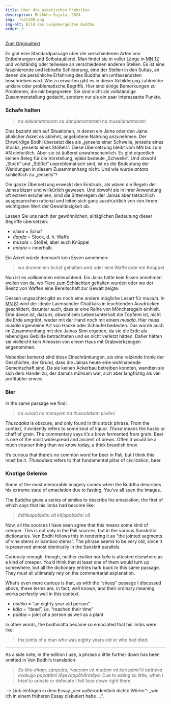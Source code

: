 ```yaml
---
title: Über die asketischen Praktiken
description: Bhikkhu Sujato, 2024
img:  fast200.png
img-alt: Bild des ausgemergelten Buddha
order: 3
---
```


[Zum Originaltext](https://discourse.suttacentral.net/t/on-the-austerities/3837)

Es gibt eine Standardpassage über die verschiedenen Arten von Entbehrungen und Selbstquälerei. Man findet sie in voller Länge in [MN 12](#/sutta/mn12:45.1/de/sabbamitta) und vollständig oder teilweise an verschiedenen anderen Stellen. Es ist eine faszinierende und lebhafte Schilderung, eine der Stellen in den Suttas, an denen die persönliche Erfahrung des Buddha am umfassendsten beschrieben wird. Wie zu erwarten gibt es in dieser Schilderung zahlreiche unklare oder problematische Begriffe. Hier sind einige Bemerkungen zu Problemen, die mir begegneten. Sie sind nicht als vollständige Zusammenstellung gedacht, sondern nur als ein paar interessante Punkte. 

### Schafe halten

> *na eḷakamantaraṁ na daṇḍamantaraṁ na musalamantaraṁ*

Dies bezieht sich auf Situationen, in denen ein Jaina oder den Jaina ähnlicher Asket es ablehnt, angebotene Nahrung anzunehmen. Der Ehrwürdige Bodhi übersetzt dies als „jenseits einer Schwelle, jenseits eines Stocks, jenseits eines Stößels“. Diese Übersetzung bleibt vom MN bis zum AN einheitlich. Aber sie ist äußerst unwahrscheinlich. Es gibt eigentlich keinen Beleg für die Vorstellung, *eḷaka* bedeute „Schwelle“. Und obwohl „Stock“ und „Stößel“ unproblematisch sind, ist es die Bedeutung der Wendungen in diesem Zusammenhang  nicht. Und wie wurde *antara* schließlich zu „jenseits“? 

Die ganze Übersetzung erweckt den Eindruck, als wären die Regeln der Jainas bizarr und willkürlich gewesen. Und obwohl sie in ihrer Anwendung oft extrem erscheinen, sind die Sittenregeln der Jainas aber tatsächlich ausgesprochen rational und leiten sich ganz ausdrücklich von von ihrem wichtigsten Wert der Gewaltlosigkeit ab. 

Lassen Sie uns nach der gewöhnlichen, alltäglichen Bedeutung dieser Begriffe übersetzen: 

* *eḷaka* = Schaf
* *daṇḍa* = Stock, d. h. Waffe 
* *musala* = Stößel, aber auch Knüppel 
* *antara* = innerhalb

Ein Asket würde demnach kein Essen annehmen: 

> wo drinnen ein Schaf gehalten wird oder eine Waffe oder ein Knüppel 

Nun ist es vollkommen einleuchtend. Ein Jaina hätte kein Essen annehmen wollen von da, wo Tiere zum Schlachten gehalten wurden oder wo der Besitz von Waffen eine Bereitschaft zur Gewalt zeigte. 

Dessen ungeachtet gibt es noch eine andere mögliche Lesart für *musala*. In [MN 81](#/sutta/mn81:18.12/de/sabbamitta) wird der ideale Laienschüler Ghaṭīkāra in leuchtenden Ausdrücken geschildert, darunter auch, dass er eine Reihe von Mönchsregeln einhielt. Eine davon ist, dass er, obwohl sein Lebensunterhalt die Töpferei ist, nicht die Erde umgräbt, weder mit der Hand noch mit einem *musala*. Hier muss *musala* irgendeine Art von Hacke oder Schaufel bedeuten. Das würde auch im Zusammenhang mit den Jainas Sinn ergeben, da sie die Erde als lebendiges Gebilde betrachteten und es nicht verletzt hätten. Daher hätten sie vielleicht kein Almosen von einem Haus mit Grabwerkzeugen angenommen. 

Nebenbei bemerkt sind diese Einschränkungen, als eine reizende Ironie der Geschichte, der Grund, dass die Jainas heute eine wohlhabende Gemeinschaft sind. Da sie keinen Ackerbau betreiben konnten, wandten sie sich dem Handel zu, der damals mühsam war, sich aber langfristig als viel profitabler erwies. 

### Bier

In the same passage we find:

> *na suraṁ na merayaṁ na thusodakaṁ pivāmi*

*Thusodaka* is obscure, and only found in this stock phrase. From the context, it evidently refers to some kind of liquor. *Thusa* means the husks or chaff of grain. The commentary says it’s a brew fermented from grain. Beer is one of the most widespread and ancient of brews. Often it would be a much coarser thing than we know today, a thick breadish brew.

It’s curious that there’s no common word for beer in Pali, but I think this must be it. *Thusodaka* refers to that fundamental pillar of civilization, beer.

### Knotige Gelenke

Some of the most memorable imagery comes when the Buddha describes his extreme state of emaciation due to fasting. You’ve all seen the images.

The Buddha gives a series of similes to describe his emaciation, the first of which says that his limbs had become like:

> *āsītikapabbāni vā kāḷapabbāni vā*

Now, all the sources I have seen agree that this means some kind of creeper. This is not only in the Pali sources, but in the various Sanskritic dictionaries. Ven Bodhi follows this in rendering it as “the jointed segments of vine stems or bamboo stems”. The phrase seems to be very old, since it is preserved almost identically in the Sanskrit parallels.

Curiously enough, though, neither *āsītika* nor *kāḷa* is attested elsewhere as a kind of creeper. You’d think that at least one of them would turn up somewhere, but all the dictionary entries hark back to this same passage. They must all ultimately rely on the commentarial explanation.

What’s even more curious is that, as with the “sheep” passage I discussed above, these terms are, in fact, well known, and their ordinary meaning works perfectly well in this context.

* *āsītika* = “an eighty year old person”
* *kāḷa* = “dead”, i.e. “reached their time”
* *pabba* = joint of a person as well as a plant

In other words, the bodhisatta became so emaciated that his limbs were like:

> the joints of a man who was eighty years old or who had died.

---

As a side note, in the edition I use, a phrase a little further down has been omitted in Ven Bodhi’s translation:

> *So kho ahaṃ, sāriputta, ‘vaccaṃ vā muttaṃ vā karissāmī’ti tattheva avakujjo papatāmi tāyevappāhāratāya.*
> Due to eating so little, when I tried to urinate or defecate I fell face down right there.

--> Link einfügen in dem Essay „vier außerordentlich dichte Wörter“: „wie ich in einem früheren Essay diskutiert habe …“.

